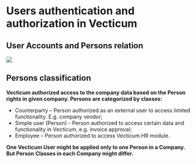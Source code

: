# Users authentication and authorization in Vecticum

## User Accounts and Persons relation

![](</assets/image_(267).png>)

## Persons classification

**Vecticum authorized access to the company data based on the Person rights in given company. Persons are categorized by classes:**

* Counterparty – Person authorized as an external user to access limited functionality. E.g. company vendor;
* Simple user (Person) - Person authorized to access certain data and functionality in Vecticum, e.g. invoice approval;
* Employee – Person authorized to access Vecticum.HR module.

**One Vecticum User might be applied only to one Person in a Company. But Person Classes in each Company might differ.**
